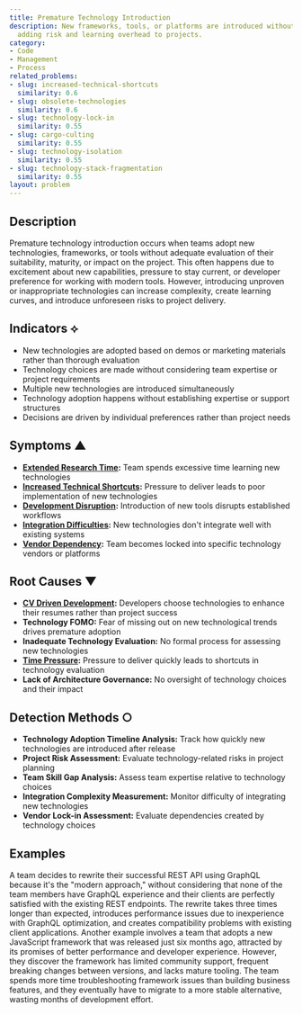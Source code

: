 ```yaml
---
title: Premature Technology Introduction
description: New frameworks, tools, or platforms are introduced without proper evaluation,
  adding risk and learning overhead to projects.
category:
- Code
- Management
- Process
related_problems:
- slug: increased-technical-shortcuts
  similarity: 0.6
- slug: obsolete-technologies
  similarity: 0.6
- slug: technology-lock-in
  similarity: 0.55
- slug: cargo-culting
  similarity: 0.55
- slug: technology-isolation
  similarity: 0.55
- slug: technology-stack-fragmentation
  similarity: 0.55
layout: problem
---
```


## Description

Premature technology introduction occurs when teams adopt new technologies, frameworks, or tools without adequate evaluation of their suitability, maturity, or impact on the project. This often happens due to excitement about new capabilities, pressure to stay current, or developer preference for working with modern tools. However, introducing unproven or inappropriate technologies can increase complexity, create learning curves, and introduce unforeseen risks to project delivery.

## Indicators ⟡

- New technologies are adopted based on demos or marketing materials rather than thorough evaluation
- Technology choices are made without considering team expertise or project requirements
- Multiple new technologies are introduced simultaneously
- Technology adoption happens without establishing expertise or support structures
- Decisions are driven by individual preferences rather than project needs

## Symptoms ▲

- **[Extended Research Time](extended-research-time.md):** Team spends excessive time learning new technologies
- **[Increased Technical Shortcuts](increased-technical-shortcuts.md):** Pressure to deliver leads to poor implementation of new technologies
- **[Development Disruption](development-disruption.md):** Introduction of new tools disrupts established workflows
- **[Integration Difficulties](integration-difficulties.md):** New technologies don't integrate well with existing systems
- **[Vendor Dependency](vendor-dependency.md):** Team becomes locked into specific technology vendors or platforms

## Root Causes ▼

- **[CV Driven Development](cv-driven-development.md):** Developers choose technologies to enhance their resumes rather than project success
- **Technology FOMO:** Fear of missing out on new technological trends drives premature adoption
- **Inadequate Technology Evaluation:** No formal process for assessing new technologies
- **[Time Pressure](time-pressure.md):** Pressure to deliver quickly leads to shortcuts in technology evaluation
- **Lack of Architecture Governance:** No oversight of technology choices and their impact

## Detection Methods ○

- **Technology Adoption Timeline Analysis:** Track how quickly new technologies are introduced after release
- **Project Risk Assessment:** Evaluate technology-related risks in project planning
- **Team Skill Gap Analysis:** Assess team expertise relative to technology choices
- **Integration Complexity Measurement:** Monitor difficulty of integrating new technologies
- **Vendor Lock-in Assessment:** Evaluate dependencies created by technology choices

## Examples

A team decides to rewrite their successful REST API using GraphQL because it's the "modern approach," without considering that none of the team members have GraphQL experience and their clients are perfectly satisfied with the existing REST endpoints. The rewrite takes three times longer than expected, introduces performance issues due to inexperience with GraphQL optimization, and creates compatibility problems with existing client applications. Another example involves a team that adopts a new JavaScript framework that was released just six months ago, attracted by its promises of better performance and developer experience. However, they discover the framework has limited community support, frequent breaking changes between versions, and lacks mature tooling. The team spends more time troubleshooting framework issues than building business features, and they eventually have to migrate to a more stable alternative, wasting months of development effort.